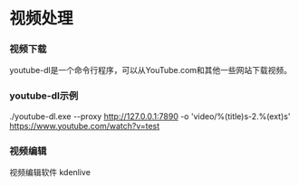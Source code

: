# 视频处理

### 视频下载
youtube-dl是一个命令行程序，可以从YouTube.com和其他一些网站下载视频。

### youtube-dl示例
./youtube-dl.exe --proxy http://127.0.0.1:7890 -o 'video/%(title)s-2.%(ext)s' https://www.youtube.com/watch?v=test

### 视频编辑
视频编辑软件 kdenlive